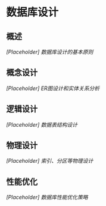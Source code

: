 # 数据库设计

## 概述
*[Placeholder] 数据库设计的基本原则*

## 概念设计
*[Placeholder] ER图设计和实体关系分析*

## 逻辑设计
*[Placeholder] 数据表结构设计*

## 物理设计
*[Placeholder] 索引、分区等物理设计*

## 性能优化
*[Placeholder] 数据库性能优化策略*